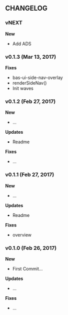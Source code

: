 ## CHANGELOG

### vNEXT

**New**
- Add ADS

### v0.1.3 (Mar 13, 2017)

**Fixes**
- bas-ui-side-nav-overlay
- renderSideNav()
- Init waves

### v0.1.2 (Feb 27, 2017)

**New**
- ...

**Updates**
- Readme

**Fixes**
- ...

### v0.1.1 (Feb 27, 2017)

**New**
- ...

**Updates**
- Readme

**Fixes**
- overview

### v0.1.0 (Feb 26, 2017)

**New**
- First Commit...

**Updates**
- ...

**Fixes**
- ...
